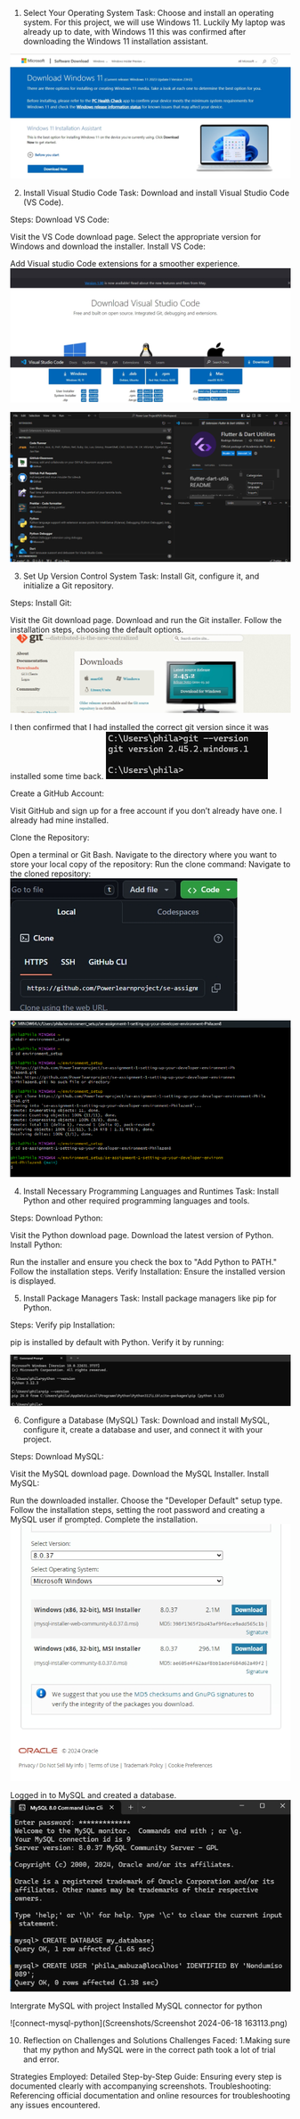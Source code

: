 1. Select Your Operating System
Task: Choose and install an operating system. For this project, we will use Windows 11.
Luckily My laptop was already up to date, with Windows 11 this was confirmed after downloading the Windows 11 installation assistant.

![Windows11 installation assistant](Screenshots/Screenshot_18-6-2024_134856_www.microsoft.com.jpeg)



2. Install Visual Studio Code
Task: Download and install Visual Studio Code (VS Code).

Steps:
Download VS Code:

Visit the VS Code download page.
Select the appropriate version for Windows and download the installer.
Install VS Code:

Add Visual studio Code extensions for a smoother experience.
![Visual Studio code download page](Screenshots/Screenshot_18-6-2024_135016_code.visualstudio.com.jpeg)

![VSCODE-EXTENSIONS](Screenshots/VSCODE%20EXTENSIONS.png)


3. Set Up Version Control System
Task: Install Git, configure it, and initialize a Git repository.

Steps:
Install Git:

Visit the Git download page.
Download and run the Git installer.
Follow the installation steps, choosing the default options.
![Git-download-page](Screenshots/Screenshot_18-6-2024_14730_git-scm.com.jpeg)


I then confirmed that I had installed the correct git version since it was installed some time back.
![Git-version-confirmation](Screenshots/Screenshot%202024-06-18%20150326.png)


Create a GitHub Account:

Visit GitHub and sign up for a free account if you don’t already have one.
I already had mine installed.

Clone the Repository:

Open a terminal or Git Bash.
Navigate to the directory where you want to store your local copy of the repository:
Run the clone command:
Navigate to the cloned repository:
![github-access-url](Screenshots/Screenshot_18-6-2024_141642_github.com.jpeg)

![git-bash-github](Screenshots/cloning%20github%20repo%20on%20git%20bash.png)


4. Install Necessary Programming Languages and Runtimes
Task: Install Python and other required programming languages and tools.

Steps:
Download Python:

Visit the Python download page.
Download the latest version of Python.
Install Python:

Run the installer and ensure you check the box to "Add Python to PATH."
Follow the installation steps.
Verify Installation:
Ensure the installed version is displayed.

5. Install Package Managers
Task: Install package managers like pip for Python.

Steps:
Verify pip Installation:

pip is installed by default with Python. Verify it by running:

![python-pip-verification](Screenshots/python%20verification.png)



6. Configure a Database (MySQL)
Task: Download and install MySQL, configure it, create a database and user, and connect it with your project.

Steps:
Download MySQL:

Visit the MySQL download page.
Download the MySQL Installer.
Install MySQL:

Run the downloaded installer.
Choose the "Developer Default" setup type.
Follow the installation steps, setting the root password and creating a MySQL user if prompted.
Complete the installation.
![mysql-download-page](Screenshots/Screenshot_17-6-2024_10157_dev.mysql.com.jpeg)


Logged in to MySQL and created a database.
![mysql-login](Screenshots/Screenshot%202024-06-18%20162517.png)


Intergrate MySQL with project
Installed MySQL connector for python

![connect-mysql-python](Screenshots/Screenshot 2024-06-18 163113.png)


10. Reflection on Challenges and Solutions
Challenges Faced:
1.Making sure that my python and MySQL were in the correct path took a lot of trial and error.

Strategies Employed:
Detailed Step-by-Step Guide: Ensuring every step is documented clearly with accompanying screenshots.
Troubleshooting: Referencing official documentation and online resources for troubleshooting any issues encountered.






